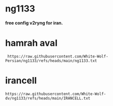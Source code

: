 # ng1133

#### free config v2ryng for iran.



  # hamrah aval

     https://raw.githubusercontent.com/White-Wolf-Persian/ng1133/refs/heads/main/ng1133.txt

# irancell

    https://raw.githubusercontent.com/White-Wolf-dv/ng1133/refs/heads/main/IRANCELL.txt

